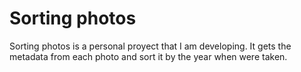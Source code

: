# Sorting photos
Sorting photos is a personal proyect that I am developing. It gets the metadata from each photo and sort it by the year when were taken.
